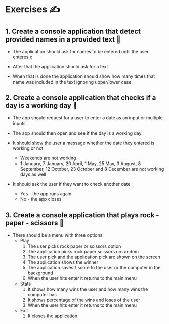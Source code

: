 # Exercises ✍

## 1. Create a console application that detect provided names in a provided text 🔹

* The application should ask for names to be entered until the user enteres x

* After that the application should ask for a text

* When that is done the application should show how many times that name was included in the text ignoring upper/lower case

## 2. Create a console application that checks if a day is a working day 🔹

* The app should request for a user to enter a date as an input or multiple inputs

* The app should then open and see if the day is a working day

* It should show the user a message whether the date they entered is working or not
  * Weekends are not working
  * 1 January, 7 January, 20 April, 1 May, 25 May, 3 August, 8 September, 12 October, 23 October and 8 December are not working days as well

* It should ask the user if they want to check another date
  * Yes - the app runs again
  * No - the app closes

## 3. Create a console application that plays rock - paper - scissors 🔹

* There should be a menu with three options:
  * Play
    1. The user picks rock paper or scissors option
    2. The application picks rock paper scissors on random
    3. The user pick and the application pick are shown on the screen
    4. The application shows the winner
    5. The application saves 1 score to the user or the computer in the background
    6. When the user hits enter it returns to the main menu 
  * Stats
    1. It shows how many wins the user and how many wins the computer has
    2. It shows percentage of the wins and loses of the user
    3. When the user hits enter it returns to the main menu
  * Exit
    1. It closes the application